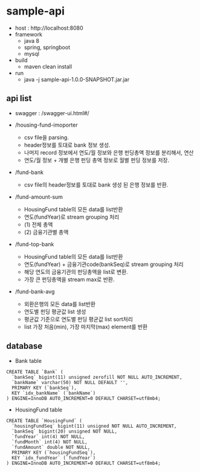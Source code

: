 

# sample-api

- host : http://localhost:8080
- framework
  - java 8
  - spring, springboot
  - mysql
- build
  - maven clean install
- run
  - java -j sample-api-1.0.0-SNAPSHOT.jar.jar


## api list

- swagger : /swagger-ui.html#/

- /housing-fund-imoporter
  - csv file을 parsing.
  - header정보를 토대로 bank 정보 생성.
  - 나머지 record 정보에서 연도/월 정보와 은행 펀딩총액 정보를 분리해서, 연산
  - 연도/월 정보 + 개별 은행 펀딩 총액 정보로 월별 펀딩 정보를 저장.


- /fund-bank
  - csv file의 header정보를 토대로 bank 생성 된 은행 정보를 반환.


- /fund-amount-sum
  - HousingFund table의 모든 data를 list반환
  - 연도(fundYear)로 stream grouping 처리
  - (1) 전체 총액
  - (2) 금융기관별 총액

- /fund-top-bank
  - HousingFund table의 모든 data를 list반환
  - 연도(fundYear) + 금융기관code(bankSeq)로 stream grouping 처리
  - 해당 연도의 금융기관의 펀딩총액을 list로 변환.
  - 가장 큰 펀딩총액을 stream max로 반환.


- /fund-bank-avg
  - 외환은행의 모든 data를 list반환
  - 연도별 펀딩 평균값 list 생성
  - 평균값 기준으로 연도별 펀딩 평균값 list sort처리
  - list 가장 처음(min), 가장 마지막(max) element를 반환


## database

- Bank table
  
```
CREATE TABLE `Bank` (
  `bankSeq` bigint(11) unsigned zerofill NOT NULL AUTO_INCREMENT,
  `bankName` varchar(50) NOT NULL DEFAULT '',
  PRIMARY KEY (`bankSeq`),
  KEY `idx_bankName` (`bankName`)
) ENGINE=InnoDB AUTO_INCREMENT=0 DEFAULT CHARSET=utf8mb4;
```

- HousingFund table

```
CREATE TABLE `HousingFund` (
  `housingFundSeq` bigint(11) unsigned NOT NULL AUTO_INCREMENT,
  `bankSeq` bigint(20) unsigned NOT NULL,
  `fundYear` int(4) NOT NULL,
  `fundMonth` int(4) NOT NULL,
  `fundAmount` double NOT NULL,
  PRIMARY KEY (`housingFundSeq`),
  KEY `idx_fundYear` (`fundYear`)
) ENGINE=InnoDB AUTO_INCREMENT=0 DEFAULT CHARSET=utf8mb4;
```

  

